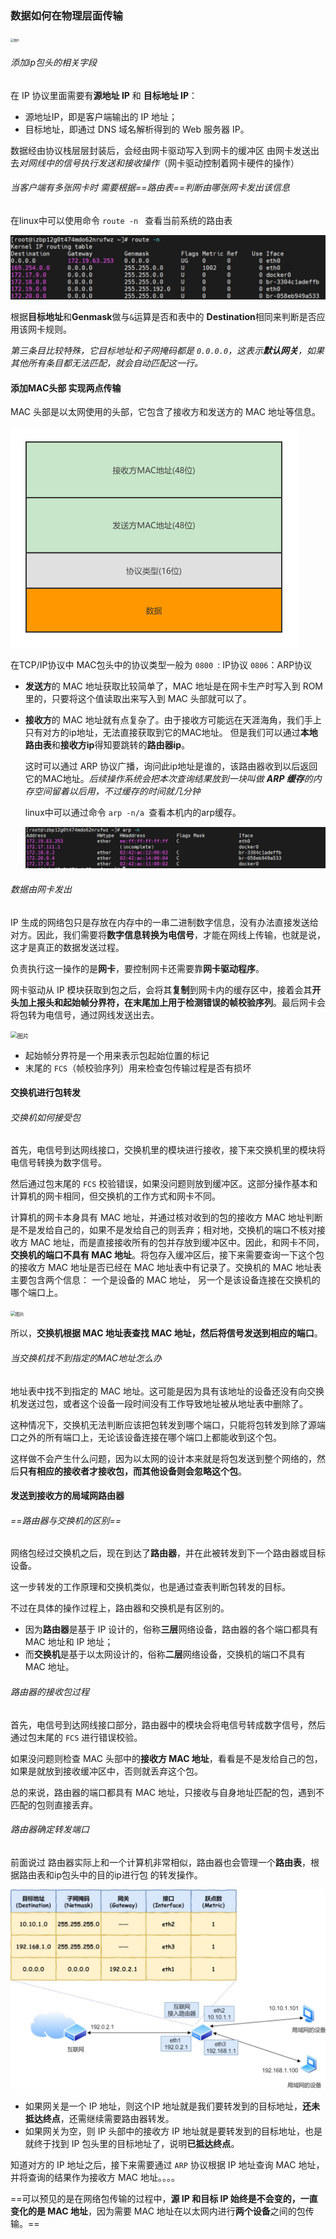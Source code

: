 ### 数据如何在物理层面传输

<img src="https://mmbiz.qpic.cn/mmbiz_png/J0g14CUwaZdCwxNydn5YuT0s7aLuqWCvbLic0XNMIJgJ0pDm6K4s39vgGO4enAIT1jzDXfQPYrdiaQe8TMy11Wicw/640?wx_fmt=png&wxfrom=5&wx_lazy=1&wx_co=1" alt="图片" style="zoom:33%;" /> 

###### 添加ip包头的相关字段

在 IP 协议里面需要有**源地址 IP** 和 **目标地址 IP**：

- 源地址IP，即是客户端输出的 IP 地址；
- 目标地址，即通过 DNS 域名解析得到的 Web 服务器 IP。

数据经由协议栈层层封装后，会经由网卡驱动写入到网卡的缓冲区 由网卡发送出去*对网线中的信号执行发送和接收操作*（网卡驱动控制着网卡硬件的操作）

###### 当客户端有多张网卡时  需要根据==路由表==判断由哪张网卡发出该信息

在linux中可以使用命令 `route -n ` 查看当前系统的路由表

![image-20220802215914921](数据包的物理传输.assets/image-20220802215914921.png)

根据**目标地址**和**Genmask**做与`&`运算是否和表中的 **Destination**相同来判断是否应用该网卡规则。

*第三条目比较特殊，它目标地址和子网掩码都是 `0.0.0.0`，这表示**默认网关**，如果其他所有条目都无法匹配，就会自动匹配这一行。* 



#### 添加MAC头部 实现两点传输

MAC 头部是以太网使用的头部，它包含了接收方和发送方的 MAC 地址等信息。

<img src="数据包的物理传输.assets/未命名文件 (2).png" alt="未命名文件 (2)" style="zoom:50%;" /> 

在TCP/IP协议中 MAC包头中的协议类型一般为 `0800 `: IP协议    `0806`：ARP协议

- **发送方**的 MAC 地址获取比较简单了，MAC 地址是在网卡生产时写入到 ROM 里的，只要将这个值读取出来写入到 MAC 头部就可以了。

- **接收方**的 MAC 地址就有点复杂了。由于接收方可能远在天涯海角，我们手上只有对方的ip地址，无法直接获取到它的MAC地址。 但是我们可以通过**本地路由表**和**接收方ip**得知要跳转的**路由器ip**。

  这时可以通过 ARP 协议广播，询问此ip地址是谁的，该路由器收到以后返回它的MAC地址。*后续操作系统会把本次查询结果放到一块叫做 **ARP 缓存**的内存空间留着以后用，不过缓存的时间就几分钟*

  linux中可以通过命令 `arp -n/a `查看本机内的arp缓存。

  ![image-20220802224008417](数据包的物理传输.assets/image-20220802224008417.png)

  

###### 数据由网卡发出

IP 生成的网络包只是存放在内存中的一串二进制数字信息，没有办法直接发送给对方。因此，我们需要将**数字信息转换为电信号**，才能在网线上传输，也就是说，这才是真正的数据发送过程。

负责执行这一操作的是**网卡**，要控制网卡还需要靠**网卡驱动程序**。

网卡驱动从 IP 模块获取到包之后，会将其**复制**到网卡内的缓存区中，接着会其**开头加上报头和起始帧分界符，在末尾加上用于检测错误的帧校验序列**。最后网卡会将包转为电信号，通过网线发送出去。

<img src="https://mmbiz.qpic.cn/mmbiz_png/J0g14CUwaZdCwxNydn5YuT0s7aLuqWCvRO9LjjVa7839p3IrJsdCAT6DSicnLVOBadYNbD79VdJR3iaguEhlMBWg/640?wx_fmt=png&wxfrom=5&wx_lazy=1&wx_co=1" alt="图片" style="zoom:67%;" /> 

- 起始帧分界符是一个用来表示包起始位置的标记
- 末尾的 `FCS`（帧校验序列）用来检查包传输过程是否有损坏

#### 交换机进行包转发

###### 交换机如何接受包

首先，电信号到达网线接口，交换机里的模块进行接收，接下来交换机里的模块将电信号转换为数字信号。

然后通过包末尾的 `FCS` 校验错误，如果没问题则放到缓冲区。这部分操作基本和计算机的网卡相同，但交换机的工作方式和网卡不同。

计算机的网卡本身具有 MAC 地址，并通过核对收到的包的接收方 MAC 地址判断是不是发给自己的，如果不是发给自己的则丢弃；相对地，交换机的端口不核对接收方 MAC 地址，而是直接接收所有的包并存放到缓冲区中。因此，和网卡不同，**交换机的端口不具有 MAC 地址**。将包存入缓冲区后，接下来需要查询一下这个包的接收方 MAC 地址是否已经在 MAC 地址表中有记录了。交换机的 MAC 地址表主要包含两个信息： 一个是设备的 MAC 地址，  另一个是该设备连接在交换机的哪个端口上。

<img src="https://mmbiz.qpic.cn/mmbiz_jpg/J0g14CUwaZdCwxNydn5YuT0s7aLuqWCvBd1zjI0wTj16RGEP45hOVYIVwuUoSfpNU25hOKCzXfUuicibarvJ48kw/640?wx_fmt=jpeg&wxfrom=5&wx_lazy=1&wx_co=1" alt="图片" style="zoom:50%;" /> 

所以，**交换机根据 MAC 地址表查找 MAC 地址，然后将信号发送到相应的端口**。

###### 当交换机找不到指定的MAC地址怎么办

地址表中找不到指定的 MAC 地址。这可能是因为具有该地址的设备还没有向交换机发送过包，或者这个设备一段时间没有工作导致地址被从地址表中删除了。

这种情况下，交换机无法判断应该把包转发到哪个端口，只能将包转发到除了源端口之外的所有端口上，无论该设备连接在哪个端口上都能收到这个包。

这样做不会产生什么问题，因为以太网的设计本来就是将包发送到整个网络的，然后**只有相应的接收者才接收包，而其他设备则会忽略这个包**。

#### 发送到接收方的局域网路由器

###### ==路由器与交换机的区别==

网络包经过交换机之后，现在到达了**路由器**，并在此被转发到下一个路由器或目标设备。

这一步转发的工作原理和交换机类似，也是通过查表判断包转发的目标。

不过在具体的操作过程上，路由器和交换机是有区别的。

- 因为**路由器**是基于 IP 设计的，俗称**三层**网络设备，路由器的各个端口都具有 MAC 地址和 IP 地址；
- 而**交换机**是基于以太网设计的，俗称**二层**网络设备，交换机的端口不具有 MAC 地址。

###### 路由器的接收包过程

首先，电信号到达网线接口部分，路由器中的模块会将电信号转成数字信号，然后通过包末尾的 `FCS` 进行错误校验。

如果没问题则检查 MAC 头部中的**接收方 MAC 地址**，看看是不是发给自己的包，如果是就放到接收缓冲区中，否则就丢弃这个包。

总的来说，路由器的端口都具有 MAC 地址，只接收与自身地址匹配的包，遇到不匹配的包则直接丢弃。

###### 路由器确定转发端口

前面说过 路由器实际上和一个计算机非常相似，路由器也会管理一个**路由表**，根据路由表和ip包头中的目的ip进行包 的转发操作。

<img src="数据包的物理传输.assets/640.jpeg" alt="图片" style="zoom:50%;" /> 

- 如果网关是一个 IP 地址，则这个IP 地址就是我们要转发到的目标地址，**还未抵达终点**，还需继续需要路由器转发。
- 如果网关为空，则 IP 头部中的接收方 IP 地址就是要转发到的目标地址，也是就终于找到 IP 包头里的目标地址了，说明**已抵达终点**。

知道对方的 IP 地址之后，接下来需要通过 `ARP` 协议根据 IP 地址查询 MAC 地址，并将查询的结果作为接收方 MAC 地址。。。。

==可以预见的是在网络包传输的过程中，**源 IP 和目标 IP 始终是不会变的，一直变化的是 MAC 地址**，因为需要 MAC 地址在以太网内进行**两个设备**之间的包传输。==







